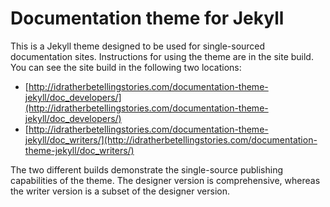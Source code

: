 # Documentation theme for Jekyll 

This is a Jekyll theme designed to be used for single-sourced documentation sites. Instructions for using the theme are in the site build. You can see the site build in the following two locations:

* [http://idratherbetellingstories.com/documentation-theme-jekyll/doc_developers/](http://idratherbetellingstories.com/documentation-theme-jekyll/doc_developers/)
* [http://idratherbetellingstories.com/documentation-theme-jekyll/doc_writers/](http://idratherbetellingstories.com/documentation-theme-jekyll/doc_writers/)

The two different builds demonstrate the single-source publishing capabilities of the theme. The designer version is comprehensive, whereas the writer version is a subset of the designer version.
